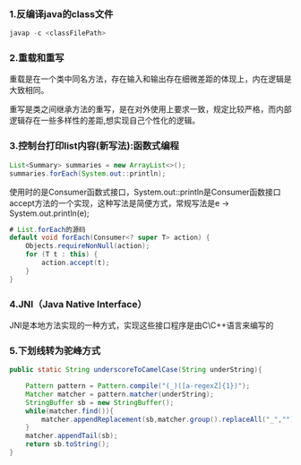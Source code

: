 ### 1.反编译java的class文件

```java
javap -c <classFilePath>
```

### 2.重载和重写

重载是在一个类中同名方法，存在输入和输出存在细微差距的体现上，内在逻辑是大致相同。

重写是类之间继承方法的重写，是在对外使用上要求一致，规定比较严格，而内部逻辑存在一些多样性的差距,想实现自己个性化的逻辑。

### 3.控制台打印list内容(新写法):函数式编程

```java
List<Summary> summaries = new ArrayList<>();
summaries.forEach(System.out::println);
```

使用时的是Consumer函数式接口，System.out::println是Consumer函数接口accept方法的一个实现，这种写法是简便方式，常规写法是e -> System.out.println(e);

```java
# List.forEach的源码
default void forEach(Consumer<? super T> action) {
    Objects.requireNonNull(action);
    for (T t : this) {
        action.accept(t);
    }
}
```

### 4.JNI（Java Native Interface）

JNI是本地方法实现的一种方式，实现这些接口程序是由C\C++语言来编写的

### 5.下划线转为驼峰方式

```java
public static String underscoreToCamelCase(String underString){

    Pattern pattern = Pattern.compile("(_)([a-regexZ]{1})");
    Matcher matcher = pattern.matcher(underString);
    StringBuffer sb = new StringBuffer();
    while(matcher.find()){
        matcher.appendReplacement(sb,matcher.group().replaceAll("_","").toUpperCase());
    }
    matcher.appendTail(sb);
    return sb.toString();
}
```